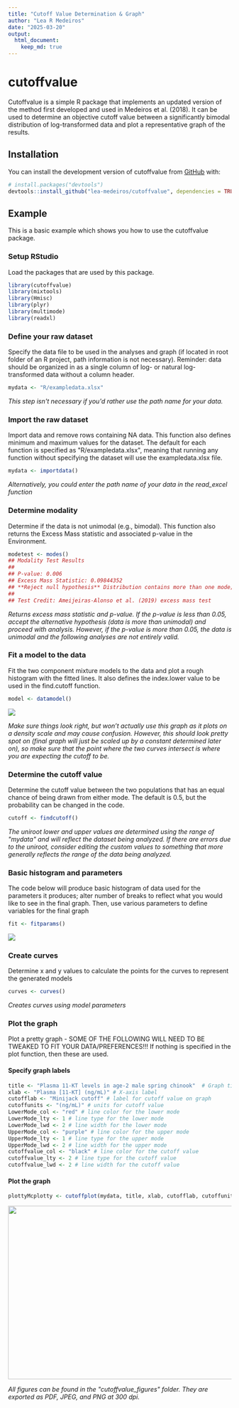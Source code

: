 ```yaml
---
title: "Cutoff Value Determination & Graph"
author: "Lea R Medeiros"
date: "2025-03-20"
output:
  html_document:
    keep_md: true
---
```


<!-- README.md is generated from README.Rmd. Please edit that file -->



# cutoffvalue

Cutoffvalue is a simple R package that implements an updated version of
the method first developed and used in Medeiros et al. (2018). It can be
used to determine an objective cutoff value between a significantly
bimodal distribution of log-transformed data and plot a representative
graph of the results.

## Installation

You can install the development version of cutoffvalue from [GitHub](https://github.com/lea-medeiros/cutoffvalue.git) with:

``` r
# install.packages("devtools")
devtools::install_github("lea-medeiros/cutoffvalue", dependencies = TRUE, build_vignettes = TRUE)
```

## Example

This is a basic example which shows you how to use the cutoffvalue package.

### Setup RStudio
Load the packages that are used by this package.

``` r
library(cutoffvalue)
library(mixtools)
library(Hmisc)
library(plyr)
library(multimode)
library(readxl)
```

### Define your raw dataset
Specify the data file to be used in the analyses and graph (if located in root folder of an R project, path information is not necessary). Reminder: data should be organized in as a single column of log- or natural log-transformed data without a column header.

``` r
mydata <- "R/exampledata.xlsx"
```

_This step isn't necessary if you'd rather use the path name for your data._

### Import the raw dataset
Import data and remove rows containing NA data. This function also defines minimum and maximum values for the dataset. The default for each function is specified as "R/exampledata.xlsx", meaning that running any function without specifying the dataset will use the exampledata.xlsx file.

``` r
mydata <- importdata()
```

_Alternatively, you could enter the path name of your data in the read_excel function_

### Determine modality
Determine if the data is not unimodal (e.g., bimodal). This function also returns the Excess Mass statistic and associated p-value in the Environment. 

``` r
modetest <- modes()
## Modality Test Results
## 
## P-value: 0.006 
## Excess Mass Statistic: 0.09844352 
## **Reject null hypothesis** Distribution contains more than one mode; proceed with analyses.
## 
## Test Credit: Ameijeiras-Alonso et al. (2019) excess mass test
```

_Returns excess mass statistic and p-value. If the p-value is less than 0.05, accept the alternative hypothesis (data is more than unimodal) and proceed with analysis. However, if the p-value is more than 0.05, the data is unimodal and the following analyses are not entirely valid._

### Fit a model to the data
Fit the two component mixture models to the data and plot a rough histogram with the fitted lines. It also defines the index.lower value to be used in the find.cutoff function.

``` r
model <- datamodel()
```

<img src="man/cutoffvalue_figures/README-model-data-1.jpeg" style="display: block; margin: auto;" />

_Make sure things look right, but won’t actually use this graph as it plots on a density scale and may cause confusion. However, this should look pretty spot on (final graph will just be scaled up by a constant determined later on), so make sure that the point where the two curves intersect is where you are expecting the cutoff to be._

### Determine the cutoff value
Determine the cutoff value between the two populations that has an equal chance of being drawn from either mode. The default is 0.5, but the probability can be changed in the code.

``` r
cutoff <- findcutoff()
```

_The uniroot lower and upper values are determined using the range of "mydata" and will reflect the dataset being analyzed. If there are errors due to the uniroot, consider editing the custom values to something that more generally reflects the range of the data being analyzed._

### Basic histogram and parameters
The code below will produce basic histogram of data used for the parameters it produces; alter number of breaks to reflect what you would like to see in the final graph. Then, use various parameters to define variables for the final graph

``` r
fit <- fitparams()
```

<img src="man/cutoffvalue_figures/README-basic-histogram-1.jpeg" style="display: block; margin: auto;" />

### Create curves
Determine x and y values to calculate the points for the curves to represent the generated models

``` r
curves <- curves()
```

_Creates curves using model parameters_

### Plot the graph
Plot a pretty graph - SOME OF THE FOLLOWING WILL NEED TO BE TWEAKED TO FIT YOUR DATA/PREFERENCES!!! If nothing is specified in the plot function, then these are used.

#### Specify graph labels

``` r
title <- "Plasma 11-KT levels in age-2 male spring chinook"  # Graph title
xlab <- "Plasma [11-KT] (ng/mL)" # X-axis label
cutofflab <- "Minijack cutoff" # label for cutoff value on graph
cutoffunits <- "(ng/mL)" # units for cutoff value
LowerMode_col <- "red" # line color for the lower mode
LowerMode_lty <- 1 # line type for the lower mode
LowerMode_lwd <- 2 # line width for the lower mode
UpperMode_col <- "purple" # line color for the upper mode
UpperMode_lty <- 1 # line type for the upper mode
UpperMode_lwd <- 2 # line width for the upper mode
cutoffvalue_col <- "black" # line color for the cutoff value
cutoffvalue_lty <- 2 # line type for the cutoff value
cutoffvalue_lwd <- 2 # line width for the cutoff value
```

#### Plot the graph

``` r
plottyMcplotty <- cutoffplot(mydata, title, xlab, cutofflab, cutoffunits, LowerMode_col, LowerMode_lty, LowerMode_lwd, UpperMode_col, UpperMode_lty, UpperMode_lwd, cutoffvalue_col, cutoffvalue_lty, cutoffvalue_lwd)
```

<img src="man/cutoffvalue_figures/README-graph-1.jpeg" width="700" height="390" style="display: block; margin: auto;" />

_All figures can be found in the "cutoffvalue_figures" folder. They are exported as PDF, JPEG, and PNG at 300 dpi._
